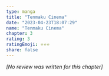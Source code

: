 ```yaml
---
type: manga
title: "Tenmaku Cinema"
date: "2023-04-23T18:07:29"
name: "Tenmaku Cinema"
chapter: 3
rating: 3
ratingEmoji: ⭐️⭐️⭐️
share: false
---
```


_[No review was written for this chapter]_
